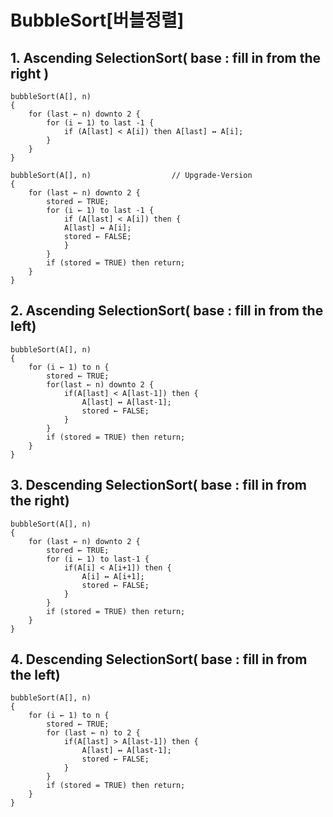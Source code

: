 # BubbleSort[버블정렬]

## 1. Ascending SelectionSort( base : fill in from the right )

```
bubbleSort(A[], n)
{
    for (last ← n) downto 2 {
        for (i ← 1) to last -1 {
            if (A[last] < A[i]) then A[last] ↔ A[i]; 
        }       
    }
}
```

```
bubbleSort(A[], n)                  // Upgrade-Version
{
    for (last ← n) downto 2 {
        stored ← TRUE;
        for (i ← 1) to last -1 {
            if (A[last] < A[i]) then { 
            A[last] ↔ A[i];
            stored ← FALSE;
            }
        }       
        if (stored = TRUE) then return;
    }
}
```

## 2. Ascending SelectionSort( base : fill in from the left)

```
bubbleSort(A[], n)
{
    for (i ← 1) to n {
        stored ← TRUE;
        for(last ← n) downto 2 {
            if(A[last] < A[last-1]) then {
                A[last] ↔ A[last-1];
                stored ← FALSE;                 
            }
        }
        if (stored = TRUE) then return;
    }
}
```

## 3. Descending SelectionSort( base : fill in from the right)

```
bubbleSort(A[], n)
{
    for (last ← n) downto 2 {
        stored ← TRUE;
        for (i ← 1) to last-1 {
            if(A[i] < A[i+1]) then {
                A[i] ↔ A[i+1];
                stored ← FALSE;                 
            }
        }
        if (stored = TRUE) then return;
    }
}
```

## 4. Descending SelectionSort( base : fill in from the left)

```
bubbleSort(A[], n)
{
    for (i ← 1) to n {
        stored ← TRUE;
        for (last ← n) to 2 {
            if(A[last] > A[last-1]) then {
                A[last] ↔ A[last-1];
                stored ← FALSE;                 
            }
        }
        if (stored = TRUE) then return;
    }
}
```